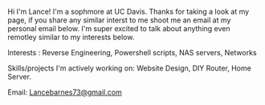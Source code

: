 Hi I'm Lance! I'm a sophmore at UC Davis. Thanks for taking a look at my page, if you share any similar interst to me shoot me an email at my personal email below.
I'm super excited to talk about anything even remotley similar to my interests below.

Interests : Reverse Engineering, Powershell scripts, NAS servers, Networks

Skills/projects I'm actively working on: Website Design, DIY Router, Home Server.

Email: Lancebarnes73@gmail.com
